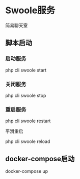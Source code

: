 # Swoole服务

简易聊天室

## 脚本启动
### 启动服务
php cli swoole start

### 关闭服务
php cli swoole stop

### 重启服务
php cli swoole restart

平滑重启

php cli swoole reload

## docker-compose启动
docker-compose up